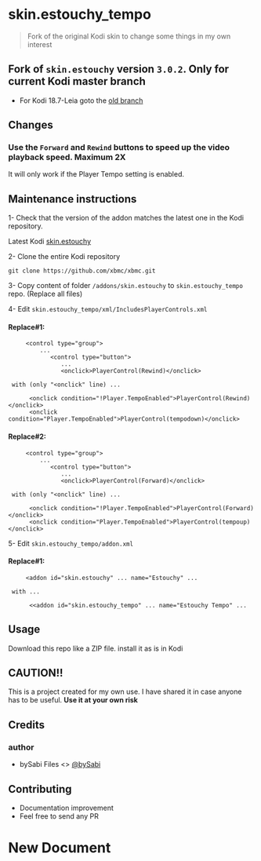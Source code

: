 # skin.estouchy_tempo

> Fork of the original Kodi skin to change some things in my own interest

## Fork of `skin.estouchy` version `3.0.2`. Only for current Kodi master branch

* For Kodi 18.7-Leia goto the [old branch](https://github.com/bySabi/skin.estouchy_tempo/tree/old)

## Changes

### Use the `Forward` and `Rewind` buttons to speed up the video playback speed. Maximum 2X
It will only work if the Player Tempo setting is enabled.

## Maintenance instructions
1- Check that the version of the addon matches the latest one in the Kodi repository.

   Latest Kodi [skin.estouchy](https://github.com/xbmc/xbmc/blob/master/addons/skin.estouchy/addon.xml)
   
2- Clone the entire Kodi repository

   `git clone https://github.com/xbmc/xbmc.git`
   
3- Copy content of folder `/addons/skin.estouchy` to `skin.estouchy_tempo` repo. (Replace all files)

4- Edit `skin.estouchy_tempo/xml/IncludesPlayerControls.xml`

####   Replace#1:
   
```
     <control type="group">
         ...
            <control type="button">
               ...
               <onclick>PlayerControl(Rewind)</onclick>
```
    
     with (only "<onclick" line) ...
     
```
      <onclick condition="!Player.TempoEnabled">PlayerControl(Rewind)</onclick>
      <onclick condition="Player.TempoEnabled">PlayerControl(tempodown)</onclick>
```

     
####    Replace#2:
    
```
     <control type="group">
         ...
            <control type="button">
               ...
               <onclick>PlayerControl(Forward)</onclick>
```
    
     with (only "<onclick" line) ...
     
```
      <onclick condition="!Player.TempoEnabled">PlayerControl(Forward)</onclick>
      <onclick condition="Player.TempoEnabled">PlayerControl(tempoup)</onclick>
```

5- Edit `skin.estouchy_tempo/addon.xml`

####   Replace#1:

```
     <addon id="skin.estouchy" ... name="Estouchy" ...
```

     with ...

```
      <<addon id="skin.estouchy_tempo" ... name="Estouchy Tempo" ...
```


## Usage
Download this repo like a ZIP file. install it as is in Kodi


## CAUTION!!

This is a project created for my own use. I have shared it in case anyone has to be useful. **Use it at your own risk**

## Credits

### author

- bySabi Files <> [@bySabi](https://github.com/bySabi)

## Contributing

- Documentation improvement
- Feel free to send any PR
# New Document